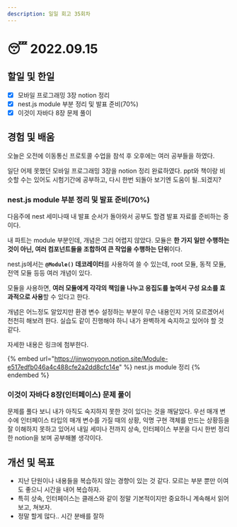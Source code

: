 ```yaml
---
description: 일일 회고 35회차
---
```


# 😴 2022.09.15

## 할일 및 한일

* [x] 모바일 프로그래밍 3장 notion 정리
* [x] nest.js module 부분 정리 및 발표 준비(70%)
* [x] 이것이 자바다 8장 문제 풀이

## 경험 및 배움&#x20;

오늘은 오전에 이동통신 프로토콜 수업을 참석 후 오후에는 여러 공부들을 하였다.

일단 어제 못했던 모바일 프로그래밍 3장을 notion 정리 완료하였다. ppt와 책이랑 비슷할 수는 있어도 시험기간에 공부하고, 다시 한번 되돌아 보기엔 도움이 될..되겠지?

### nest.js module 부분 정리 및 발표 준비(70%)

다음주에 nest 세미나때 내 발표 순서가 돌아와서 공부도 할겸 발표 자료를 준비하는 중이다.

내 파트는 module 부분인데, 개념은 그리 어렵지 않았다. 모듈은 **한 가지 일만 수행하는 것이 아닌, 여러 컴포넌트들을 조합하여 큰 작업을 수행하는 단위**이다.

nest.js에서는 **`@Module()` 데코레이터**를 사용하여 쓸 수 있는데, root 모듈, 동적 모듈, 전역 모듈 등등 여러 개념이 있다.

모듈을 사용하면, **여러 모듈에게 각각의 책임을 나누고 응집도를 높여서 구성 요소를 효과적으로 사용**할 수 있다고 한다.

개념은 어느정도 알았지만 환경 변수 설정하는 부분이 무슨 내용인지 거의 모르겠어서 천천히 해보려 한다. 실습도 같이 진행해야 하니 내가 완벽하게 숙지하고 있어야 할 것 같다.

자세한 내용은 링크에 첨부한다.

{% embed url="https://jinwonyoon.notion.site/Module-e517edfb046a4c488cfe2a2dd8cfc14e" %}
nest.js module 정리&#x20;
{% endembed %}

### 이것이 자바다 8장(인터페이스) 문제 풀이&#x20;

문제를 풀다 보니 내가 아직도 숙지하지 못한 것이 있다는 것을 깨달았다. 우선 매개 변수에 인터페이스 타입의 매개 변수를 가질 때의 상황, 익명 구현 객체를 만드는 상황등을 잘 이해하지 못하고 있어서 내일 세미나 전까지 상속, 인터페이스 부분을 다시 한번 정리한 notion을 보며 공부해볼 생각이다.

## 개선 및 목표

* 지난 단원이나 내용들을 복습하지 않는 경향이 있는 것 같다. 모르는 부분 뿐만 이여도 좋으니 시간을 내어 복습하자.
* 특히 상속, 인터페이스는 클래스와 같이 정말 기본적이지만 중요하니 계속해서 읽어보고, 쳐보자.
* 정말 할게 많다.. 시간 분배를 잘하
